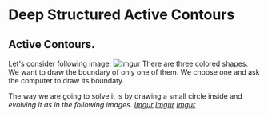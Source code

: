 # Deep Structured Active Contours
## Active Contours.
Let's consider following image.
![Imgur](https://i.imgur.com/NprbwMm.png)
There are three colored shapes. We want to draw the boundary of only one of them. We choose one and ask the computer to draw its boundaty.

The way we are going to solve it is by drawing a small circle inside and <i>evolving<i/> it as in the following images.
[Imgur](https://i.imgur.com/3o2u3mG.gifv)
[Imgur](https://i.imgur.com/ZEE3uon.gifv)
[Imgur](https://i.imgur.com/CyrZhW1.gifv)
